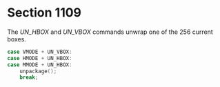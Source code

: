 # Section 1109

The *UN_HBOX* and *UN_VBOX* commands unwrap one of the 256 current boxes.

```c << Cases of |main_control| that build boxes and lists >>+=
case VMODE + UN_VBOX:
case HMODE + UN_HBOX:
case MMODE + UN_HBOX:
    unpackage();
    break;
```
